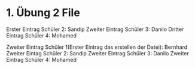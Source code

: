 # 1. Übung 2 File

Erster Eintrag Schüler 2: Sandip
Zweiter Eintrag Schüler 3: Danilo
Dritter Eintrag Schüler 4: Mohamed

Zweiter Eintrag Schüler 1(Erster Eintrag das erstellen der Datei): Bernhard
Zweiter Eintag Schüler 2: Sandip 
Zweiter Eintrag Schüler 3: Danilo
Zweiter Eintrag Schüler 4: Mohamed
